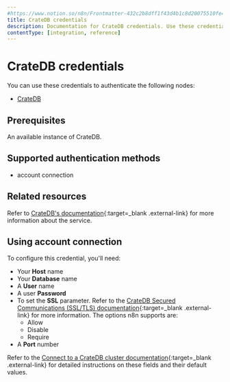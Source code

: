 ```yaml
---
#https://www.notion.so/n8n/Frontmatter-432c2b8dff1f43d4b1c8d20075510fe4
title: CrateDB credentials
description: Documentation for CrateDB credentials. Use these credentials to authenticate CrateDB in n8n, a workflow automation platform.
contentType: [integration, reference]
---
```


# CrateDB credentials

You can use these credentials to authenticate the following nodes:

- [CrateDB](/integrations/builtin/app-nodes/n8n-nodes-base.cratedb.md)

## Prerequisites

An available instance of CrateDB. 

## Supported authentication methods

- account connection

## Related resources

Refer to [CrateDB's documentation](https://cratedb.com/docs/crate/reference/en/latest/){:target=_blank .external-link} for more information about the service.

## Using account connection

To configure this credential, you'll need:

- Your **Host** name
- Your **Database** name
- A **User** name
- A user **Password**
- To set the **SSL** parameter. Refer to the [CrateDB Secured Communications (SSL/TLS) documentation](https://cratedb.com/docs/crate/reference/en/5.7/admin/ssl.html#admin-ssl){:target=_blank .external-link} for more information. The options n8n supports are:
    - Allow 
    - Disable
    - Require
- A **Port** number

Refer to the [Connect to a CrateDB cluster documentation](https://cratedb.com/docs/crate/clients-tools/en/latest/connect/){:target=_blank .external-link} for detailed instructions on these fields and their default values.

